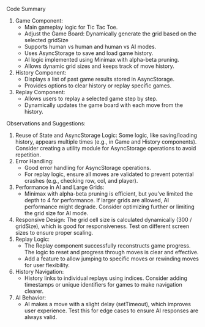 
Code Summary
1. Game Component:
    * Main gameplay logic for Tic Tac Toe.
    * Adjust the Game Board: Dynamically generate the grid based on the selected gridSize
    * Supports human vs human and human vs AI modes.
    * Uses AsyncStorage to save and load game history.
    * AI logic implemented using Minimax with alpha-beta pruning.
    * Allows dynamic grid sizes and keeps track of move history.
2. History Component:
    * Displays a list of past game results stored in AsyncStorage.
    * Provides options to clear history or replay specific games.
3. Replay Component:
    * Allows users to replay a selected game step by step.
    * Dynamically updates the game board with each move from the history.

Observations and Suggestions:
1. Reuse of State and AsyncStorage Logic: Some logic, like saving/loading history, appears multiple times (e.g., in Game and History components). Consider creating a utility module for AsyncStorage operations to avoid repetition.
2. Error Handling:
    * Good error handling for AsyncStorage operations.
    * For replay logic, ensure all moves are validated to prevent potential crashes (e.g., checking row, col, and player).
3. Performance in AI and Large Grids:
    * Minimax with alpha-beta pruning is efficient, but you’ve limited the depth to 4 for performance. If larger grids are allowed, AI performance might degrade. Consider optimizing further or limiting the grid size for AI mode.
4. Responsive Design: The grid cell size is calculated dynamically (300 / gridSize), which is good for responsiveness. Test on different screen sizes to ensure proper scaling.
5. Replay Logic:
    * The Replay component successfully reconstructs game progress. The logic to reset and progress through moves is clear and effective.
    * Add a feature to allow jumping to specific moves or rewinding moves for user flexibility.
6. History Navigation:
    * History links to individual replays using indices. Consider adding timestamps or unique identifiers for games to make navigation clearer.
7. AI Behavior:
    * AI makes a move with a slight delay (setTimeout), which improves user experience. Test this for edge cases to ensure AI responses are always valid.
